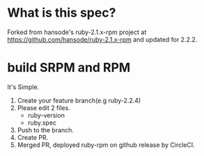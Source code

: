 # What is this spec?

Forked from hansode's ruby-2.1.x-rpm project at https://github.com/hansode/ruby-2.1.x-rpm and updated for 2.2.2.

# build SRPM and RPM
It's Simple.

1. Create your feature branch(e.g ruby-2.2.4)
2. Please edit 2 files.
    - ruby-version
    - ruby.spec
3. Push to the branch.
4. Create PR.
5. Merged PR, deployed ruby-rpm on github release by CircleCI.
